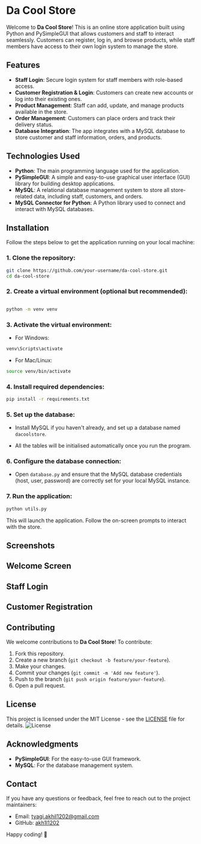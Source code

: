 
# Da Cool Store

Welcome to **Da Cool Store**! This is an online store application built using Python and PySimpleGUI that allows customers and staff to interact seamlessly. Customers can register, log in, and browse products, while staff members have access to their own login system to manage the store.

## Features

- **Staff Login**: Secure login system for staff members with role-based access.
- **Customer Registration & Login**: Customers can create new accounts or log into their existing ones.
- **Product Management**: Staff can add, update, and manage products available in the store.
- **Order Management**: Customers can place orders and track their delivery status.
- **Database Integration**: The app integrates with a MySQL database to store customer and staff information, orders, and products.

## Technologies Used

- **Python**: The main programming language used for the application.
- **PySimpleGUI**: A simple and easy-to-use graphical user interface (GUI) library for building desktop applications.
- **MySQL**: A relational database management system to store all store-related data, including staff, customers, and orders.
- **MySQL Connector for Python**: A Python library used to connect and interact with MySQL databases.

## Installation

Follow the steps below to get the application running on your local machine:

### 1. Clone the repository:

```bash
git clone https://github.com/your-username/da-cool-store.git
cd da-cool-store
```
### 2. Create a virtual environment (optional but recommended):
```bash

python -m venv venv
```
### 3. Activate the virtual environment:
- For Windows:

```bash
venv\Scripts\activate
```
- For Mac/Linux:

```bash
source venv/bin/activate
```
### 4. Install required dependencies:
```bash
pip install -r requirements.txt
```
### 5. Set up the database:
- Install MySQL if you haven't already, and set up a database named ```dacoolstore```.

- All the tables will be initialised automatically once you run the program.

### 6. Configure the database connection:
- Open ```database.py``` and ensure that the MySQL database credentials (host, user, password) are correctly set for your local MySQL instance.

### 7. Run the application:
```bash
python utils.py
```
This will launch the application. Follow the on-screen prompts to interact with the store.

## Screenshots
## Welcome Screen
## Staff Login
## Customer Registration

## Contributing
We welcome contributions to **Da Cool Store**! To contribute:

1. Fork this repository.
2. Create a new branch (```git checkout -b feature/your-feature```).
3. Make your changes.
4. Commit your changes (```git commit -m 'Add new feature'```).
5. Push to the branch (```git push origin feature/your-feature```).
6. Open a pull request.

## License

This project is licensed under the MIT License - see the [LICENSE](LICENSE) file for details.
![License](https://img.shields.io/badge/license-MIT-blue.svg)

## Acknowledgments
- **PySimpleGUI**: For the easy-to-use GUI framework.
- **MySQL**: For the database management system.

## Contact
If you have any questions or feedback, feel free to reach out to the project maintainers:
- Email: [tyagi.akhil1202@gmail.com](mailto:tyagi.akhil1202@gmail.com)
- GitHub: [akh1l1202](https://github.com/akh1l1202)

Happy coding! 🎉


